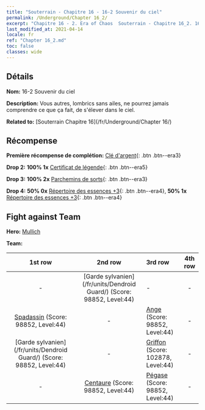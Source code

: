 ```yaml
---
title: "Souterrain - Chapitre 16 - 16-2 Souvenir du ciel"
permalink: /Underground/Chapter 16_2/
excerpt: "Chapitre 16 - 2. Era of Chaos  Souterrain - Chapitre 16_2. 16-2 Souvenir du ciel"
last_modified_at: 2021-04-14
locale: fr
ref: "Chapter 16_2.md"
toc: false
classes: wide
---
```


## Détails

 **Nom:** 16-2 Souvenir du ciel

 **Description:** Vous autres, lombrics sans ailes, ne pourrez jamais comprendre ce que ça fait, de s'élever dans le ciel.

 **Related to:** [Souterrain Chapitre 16](/fr/Underground/Chapter 16/)

## Récompense

 **Première récompense de complétion:** [Clé d'argent](/fr/Items/con_693/){: .btn .btn--era3}

 **Drop 2:** **100% 1x** [Certificat de légende](/fr/Items/mat_67/){: .btn .btn--era5}

 **Drop 3:** **100% 2x** [Parchemins de sorts](/fr/Items/con_694/){: .btn .btn--era3}

 **Drop 4:** **50% 0x** [Répertoire des essences +3](/fr/Items/mat_60/){: .btn .btn--era4}, **50% 1x** [Répertoire des essences +3](/fr/Items/mat_60/){: .btn .btn--era4}


## Fight against Team
 **Hero:** [Mullich](/fr/heroes/Mullich/)

 **Team:**


  | 1st row | 2nd row | 3rd row | 4th row |
  |:----:|:----:|:----|:----:|
  | - | [Garde sylvanien](/fr/units/Dendroid Guard/) (Score: 98852, Level:44)  | - | - |
  | [Spadassin](/fr/units/Swordsman/) (Score: 98852, Level:44)  | - | [Ange](/fr/units/Angel/) (Score: 98852, Level:44)  | - |
  | [Garde sylvanien](/fr/units/Dendroid Guard/) (Score: 98852, Level:44)  | - | [Griffon](/fr/units/Griffin/) (Score: 102878, Level:44)  | - |
  | - | [Centaure](/fr/units/Centaur/) (Score: 98852, Level:44)  | [Pégase](/fr/units/Pegasus/) (Score: 98852, Level:44)  | - |


